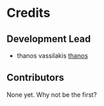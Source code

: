 # Credits

## Development Lead

- thanos vassilakis [thanos](https://github.com/thanos)

## Contributors

None yet. Why not be the first?